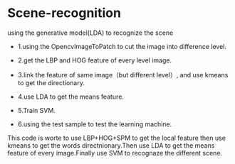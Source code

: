 # Scene-recognition
using the generative model(LDA) to recognize the scene 

- 1.using the OpencvImageToPatch to cut the image into difference level.

- 2.get the LBP and HOG feature of every level image.

- 3.link the feature of same image（but different level）, and use kmeans to get the directionary.
- 4.use LDA to get the means feature.
- 5.Train SVM.
- 6.using the test sample to test the learning machine.

This code is worte to use LBP+HOG+SPM to get the local feature then use kmeans to get the words directnionary.Then use LDA to get the means 
feature of every image.Finally use SVM to recognaze the different scene.
